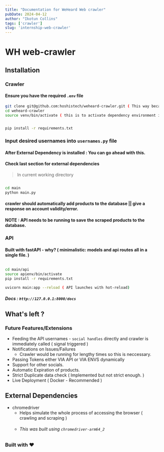 ```yaml
---
title: "Documentation for WeHeard Web crawler"
pubDate: 2024-04-12
author: "Ikotun Collins"
tags: ['crawler']
slug: 'internship-web-crawler'
---
```




# WH web-crawler 

## Installation 

### Crawler 

#### Ensure you have the required `.env` file 

```bash
git clone git@github.com:hoshistech/weheard-crawler.git ( This way because I use SSH :) ) 
cd weheard-crawler
source venv/bin/activate ( this is to activate dependency environment in MacOS/Linux )


pip install -r requirements.txt 

```

### Input desired usernames into `usernames.py` file 

#### After External Dependency is installed : You can go ahead with this. 
#### Check last section for external dependencies

> In current working directory

```bash

cd main
python main.py 

```

#### crawler should automatically add products to the database || give a response on account validity/error. 

#### NOTE : API needs to be running to save the scraped products to the database.

### API 
#### Built with fastAPI - why? ( minimalistic: models and api routes all in a single file. ) 

```bash

cd main/api
source apienv/bin/activate
pip install -r requirements.txt 

uvicorn main:app --reload ( API launches with hot-reload)

```
##### Docs : `http://127.0.0.1:8000/docs`

## What's left ?
### Future Features/Extensions

- Feeding the API usernames - `social handles` directly and crawler is immediately called ( signal triggered )
- Notifications on Issues/Failures
  - Crawler would be running for lengthy times so this is neccessary. 
- Passing Tokens either VIA API or VIA ENVS dynamically 
- Support for other socials. 
- Automatic Expiration of products. 
- Strict Duplicate data check ( Implemented but not strict enough. )
- Live Deployment ( Docker - Recommended )

## External Dependencies
- chromedriver 
  - Helps simulate the whole process of accessing the browser ( crawling and scraping )
  - ###### This was built using `chromedriver-arm64_2`








### Built with ❤️ 